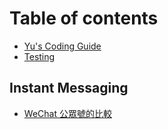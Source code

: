 # Table of contents

* [Yu's Coding Guide](README.md)
* [Testing](testing.md)

## Instant Messaging

* [WeChat 公眾號的比較](instant-messaging/wechat-api.md)

